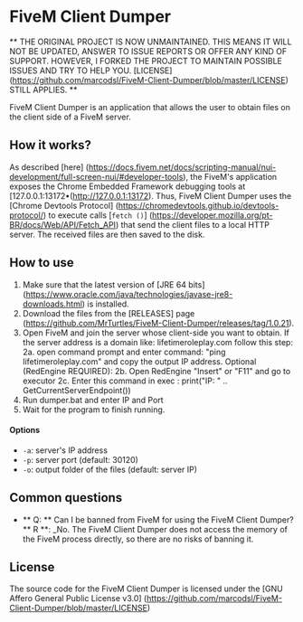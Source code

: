 # FiveM Client Dumper
** THE ORIGINAL PROJECT IS NOW UNMAINTAINED. THIS MEANS IT WILL NOT BE UPDATED, ANSWER TO ISSUE REPORTS OR OFFER ANY KIND OF SUPPORT.
HOWEVER, I FORKED THE PROJECT TO MAINTAIN POSSIBLE ISSUES AND TRY TO HELP YOU.
[LICENSE] (https://github.com/marcodsl/FiveM-Client-Dumper/blob/master/LICENSE) STILL APPLIES. **

FiveM Client Dumper is an application that allows the user to obtain files on the client side of a FiveM server.

## How it works?

As described [here] (https://docs.fivem.net/docs/scripting-manual/nui-development/full-screen-nui/#developer-tools), the
FiveM's application exposes the Chrome Embedded Framework debugging tools at [127.0.0.1:13172▪(http://127.0.0.1:13172).
Thus, FiveM Client Dumper uses the [Chrome Devtools Protocol] (https://chromedevtools.github.io/devtools-protocol/)
to execute calls [`fetch ()`] (https://developer.mozilla.org/pt-BR/docs/Web/API/Fetch_API) that send the client files
to a local HTTP server. The received files are then saved to the disk.

## How to use

1. Make sure that the latest version of [JRE 64 bits] (https://www.oracle.com/java/technologies/javase-jre8-downloads.html) is installed.
2. Download the files from the [RELEASES] page (https://github.com/MrTurtles/FiveM-Client-Dumper/releases/tag/1.0.21).
2. Open FiveM and join the server whose client-side you want to obtain.
  If the server address is a domain like: lifetimeroleplay.com follow this step:
    2a. open command prompt and enter command: "ping lifetimeroleplay.com" and copy the output IP address.
  Optional (RedEngine REQUIRED):
    2b. Open RedEngine "Insert" or "F11" and go to executor
    2c. Enter this command in exec : print("IP: " .. GetCurrentServerEndpoint())
3. Run dumper.bat and enter IP and Port
4. Wait for the program to finish running.

#### Options
* `-a`: server's IP address
* `-p`: server port (default: 30120)
* `-o`: output folder of the files (default: server IP)

## Common questions

* ** Q: ** Can I be banned from FiveM for using the FiveM Client Dumper? ** R **: _No. The FiveM Client Dumper does not access
the memory of the FiveM process directly, so there are no risks of banning it.

## License

The source code for the FiveM Client Dumper is licensed under the [GNU Affero General Public License v3.0] (https://github.com/marcodsl/FiveM-Client-Dumper/blob/master/LICENSE)

